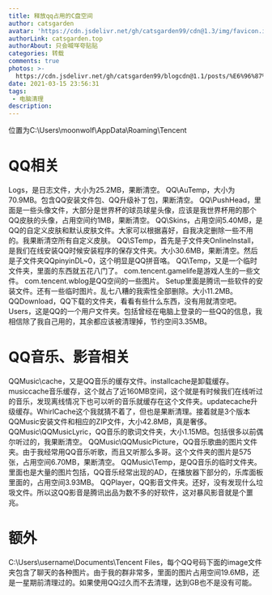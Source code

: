 ```yaml
---
title: 释放qq占用的C盘空间
author: catsgarden
avatar: 'https://cdn.jsdelivr.net/gh/catsgarden99/cdn@1.3/img/favicon.ico'
authorLink: catsgarden.top
authorAbout: 只会喊咩夸贴贴
categories: 转载
comments: true
photos: >-
  https://cdn.jsdelivr.net/gh/catsgarden99/blogcdn@1.1/posts/%E6%96%87%E7%AB%A0%E9%BB%98%E8%AE%A4.jpg
date: 2021-03-15 23:56:31
tags:
 - 电脑清理
description:
---
```

位置为C:\Users\moonwolf\AppData\Roaming\Tencent
# QQ相关
Logs，是日志文件，大小为25.2MB，果断清空。
QQ\AuTemp，大小为70.9MB。包含QQ安装文件包、QQ升级补丁包，果断清空。
QQ\PushHead，里面是一些头像文件，大部分是世界杯的球员球星头像，应该是我世界杯用的那个QQ皮肤的头像，占用空间约1MB，果断清空。
QQ\Skins，占用空间5.40MB，是QQ的自定义皮肤和默认皮肤文件。大家可以根据喜好，自我决定删除一些不用的。我果断清空所有自定义皮肤。
QQ\STemp，首先是子文件夹OnlineInstall，是我们在线安装QQ时候安装程序的保存文件夹。大小30.6MB，果断清空。然后是子文件夹QQpinyinDL~0，这个明显是QQ拼音咯。
QQ\Temp，又是一个临时文件夹，里面的东西就五花八门了。
  com.tencent.gamelife是游戏人生的一些文件。
  com.tencent.wblog是QQ空间的一些图片。
  Setup里面是腾讯一些软件的安装文件。还有一些临时图片。乱七八糟的我索性全部删除。大小11.2MB。
QQDownload，QQ下载的文件夹，看看有些什么东西，没有用就清空吧。
Users，这是QQ的一个用户文件夹。包括曾经在电脑上登录的一些QQ的信息，我相信除了我自己用的，其余都应该被清理掉，节约空间3.35MB。

# QQ音乐、影音相关
QQMusic\cache，又是QQ音乐的缓存文件。installcache是卸载缓存。musiccache音乐缓存，这个就占了近160MB空间，这个就是有时候我们在线听过的音乐，发现离线情况下也可以听的音乐就缓存在这个文件夹。updatecache升级缓存。WhirlCache这个我就猜不着了，但也是果断清理。接着就是3个版本QQMusic安装文件和相应的ZIP文件，大小42.8MB，真是奢侈。
QQMusic\QQMusicLyric，QQ音乐的歌词文件夹，大小1.15MB。包括很多以前偶尔听过的，我果断清空。
QQMusic\QQMusicPicture，QQ音乐歌曲的图片文件夹。由于我经常用QQ音乐听歌，而且又听那么多哥。这个文件夹的图片是575张，占用空间6.70MB，果断清空。
QQMusic\Temp，是QQ音乐的临时文件夹。里面也是大量的图片包括，QQ音乐经常出现的AD，在播放器下部分的，乐库面板里面的，占用空间3.93MB。
QQPlayer，QQ影音文件夹。还好，没有发现什么垃圾文件。所以这QQ影音是腾讯出品为数不多的好软件，这对暴风影音就是个噩兆。

# 额外
C:\Users\username\Documents\Tencent Files，每个QQ号码下面的image文件夹包含了聊天的各种图片。由于我的群非常多，里面的图片占用空间19.6MB，还是一星期前清理过的。如果使用QQ过久而不去清理，达到GB也不是没有可能。
